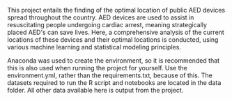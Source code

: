 This project entails the finding of the optimal location of public AED devices spread throughout the country. AED devices are used to assist in resuscitating people undergoing cardiac arrest, meaning strategically placed AED's can save lives. Here, a comprehensive analysis of the current locations of these devices and their optimal locations is conducted, using various machine learning and statistical modeling principles.


Anaconda was used to create the environment, so it is recommended that this is also used when running the project for yourself. Use the environment.yml, rather than the requirements.txt, because of this.
The datasets required to run the R script and notebooks are located in the data folder. All other data available here is output from the project.


